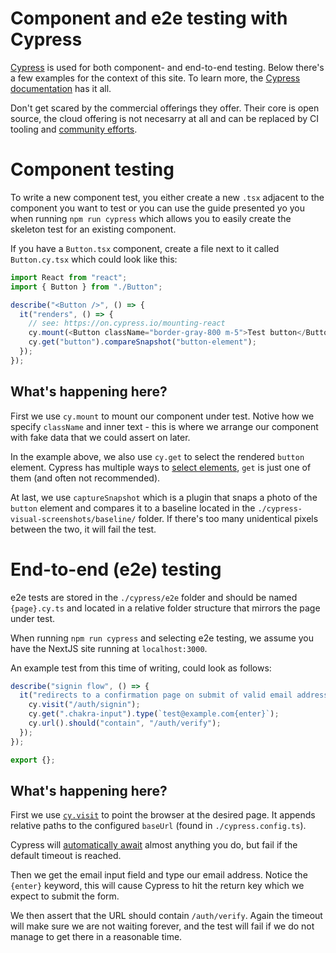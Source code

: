 # Component and e2e testing with Cypress

[Cypress](https://www.cypress.io/) is used for both component- and end-to-end
testing. Below there's a few examples for the context of this site. To learn
more, the
[Cypress documentation](https://docs.cypress.io/guides/getting-started/opening-the-app)
has it all.

Don't get scared by the commercial offerings they offer. Their core is open
source, the cloud offering is not necesarry at all and can be replaced by CI
tooling and [community efforts](https://sorry-cypress.dev/).

# Component testing

To write a new component test, you either create a new `.tsx` adjacent to the
component you want to test or you can use the guide presented yo you when
running `npm run cypress` which allows you to easily create the skeleton test
for an existing component.

If you have a `Button.tsx` component, create a file next to it called
`Button.cy.tsx` which could look like this:

```typescript
import React from "react";
import { Button } from "./Button";

describe("<Button />", () => {
  it("renders", () => {
    // see: https://on.cypress.io/mounting-react
    cy.mount(<Button className="border-gray-800 m-5">Test button</Button>);
    cy.get("button").compareSnapshot("button-element");
  });
});
```

## What's happening here?

First we use `cy.mount` to mount our component under test. Notive how we specify
`className` and inner text - this is where we arrange our component with fake
data that we could assert on later.

In the example above, we also use `cy.get` to select the rendered `button`
element. Cypress has multiple ways to
[select elements](https://docs.cypress.io/guides/references/best-practices),
`get` is just one of them (and often not recommended).

At last, we use `captureSnapshot` which is a plugin that snaps a photo of the
`button` element and compares it to a baseline located in the
`./cypress-visual-screenshots/baseline/` folder. If there's too many unidentical
pixels between the two, it will fail the test.

# End-to-end (e2e) testing

e2e tests are stored in the `./cypress/e2e` folder and should be named
`{page}.cy.ts` and located in a relative folder structure that mirrors the page
under test.

When running `npm run cypress` and selecting e2e testing, we assume you have the
NextJS site running at `localhost:3000`.

An example test from this time of writing, could look as follows:

```typescript
describe("signin flow", () => {
  it("redirects to a confirmation page on submit of valid email address", () => {
    cy.visit("/auth/signin");
    cy.get(".chakra-input").type(`test@example.com{enter}`);
    cy.url().should("contain", "/auth/verify");
  });
});

export {};
```

## What's happening here?

First we use [`cy.visit`](https://docs.cypress.io/api/commands/visit) to point
the browser at the desired page. It appends relative paths to the configured
`baseUrl` (found in `./cypress.config.ts`).

Cypress will
[automatically await](https://docs.cypress.io/guides/core-concepts/introduction-to-cypress#Timeouts)
almost anything you do, but fail if the default timeout is reached.

Then we get the email input field and type our email address. Notice the
`{enter}` keyword, this will cause Cypress to hit the return key which we expect
to submit the form.

We then assert that the URL should contain `/auth/verify`. Again the timeout
will make sure we are not waiting forever, and the test will fail if we do not
manage to get there in a reasonable time.
